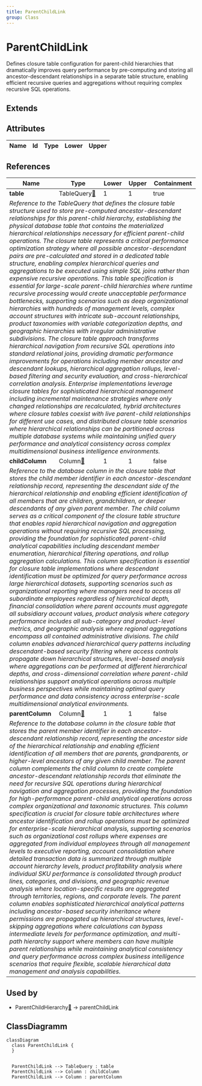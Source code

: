 ```yaml
---
title: ParentChildLink
group: Class
---
```


# ParentChildLink<a name="class-parentchildlink"></a>

Defines closure table configuration for parent-child hierarchies that dramatically improves query performance by pre-computing and storing all ancestor-descendant relationships in a separate table structure, enabling efficient recursive queries and aggregations without requiring complex recursive SQL operations.
## Extends

## Attributes

<table>
  <thead>
    <tr>
      <th>Name</th>
      <th>Id</th>
      <th>Type</th>
      <th>Lower</th>
      <th>Upper</th>
    </tr>
  </thead>
  <tbody>
  </tbody>
</table>

## References

<table>
  <thead>
    <tr>
      <th>Name</th>
      <th>Type</th>
      <th>Lower</th>
      <th>Upper</th>
      <th>Containment</th>
    </tr>
  </thead>
  <tbody>
    <tr>
      <td><strong>table</strong></td>
      <td>TableQuery<a href="./class-TableQuery">🔗</a></td>
      <td>1</td>
      <td>1</td>
      <td>true</td>
    </tr>
    <tr>
      <td colspan="5"><em>Reference to the TableQuery that defines the closure table structure used to store pre-computed ancestor-descendant relationships for this parent-child hierarchy, establishing the physical database table that contains the materialized hierarchical relationships necessary for efficient parent-child operations. The closure table represents a critical performance optimization strategy where all possible ancestor-descendant pairs are pre-calculated and stored in a dedicated table structure, enabling complex hierarchical queries and aggregations to be executed using simple SQL joins rather than expensive recursive operations. This table specification is essential for large-scale parent-child hierarchies where runtime recursive processing would create unacceptable performance bottlenecks, supporting scenarios such as deep organizational hierarchies with hundreds of management levels, complex account structures with intricate sub-account relationships, product taxonomies with variable categorization depths, and geographic hierarchies with irregular administrative subdivisions. The closure table approach transforms hierarchical navigation from recursive SQL operations into standard relational joins, providing dramatic performance improvements for operations including member ancestor and descendant lookups, hierarchical aggregation rollups, level-based filtering and security evaluation, and cross-hierarchical correlation analysis. Enterprise implementations leverage closure tables for sophisticated hierarchical management including incremental maintenance strategies where only changed relationships are recalculated, hybrid architectures where closure tables coexist with live parent-child relationships for different use cases, and distributed closure table scenarios where hierarchical relationships can be partitioned across multiple database systems while maintaining unified query performance and analytical consistency across complex multidimensional business intelligence environments.</em></td>
    </tr>
    <tr>
      <td><strong>childColumn</strong></td>
      <td>Column<a href="./class-Column">🔗</a></td>
      <td>1</td>
      <td>1</td>
      <td>false</td>
    </tr>
    <tr>
      <td colspan="5"><em>Reference to the database column in the closure table that stores the child member identifier in each ancestor-descendant relationship record, representing the descendant side of the hierarchical relationship and enabling efficient identification of all members that are children, grandchildren, or deeper descendants of any given parent member. The child column serves as a critical component of the closure table structure that enables rapid hierarchical navigation and aggregation operations without requiring recursive SQL processing, providing the foundation for sophisticated parent-child analytical capabilities including descendant member enumeration, hierarchical filtering operations, and rollup aggregation calculations. This column specification is essential for closure table implementations where descendant identification must be optimized for query performance across large hierarchical datasets, supporting scenarios such as organizational reporting where managers need to access all subordinate employees regardless of hierarchical depth, financial consolidation where parent accounts must aggregate all subsidiary account values, product analysis where category performance includes all sub-category and product-level metrics, and geographic analysis where regional aggregations encompass all contained administrative divisions. The child column enables advanced hierarchical query patterns including descendant-based security filtering where access controls propagate down hierarchical structures, level-based analysis where aggregations can be performed at different hierarchical depths, and cross-dimensional correlation where parent-child relationships support analytical operations across multiple business perspectives while maintaining optimal query performance and data consistency across enterprise-scale multidimensional analytical environments.</em></td>
    </tr>
    <tr>
      <td><strong>parentColumn</strong></td>
      <td>Column<a href="./class-Column">🔗</a></td>
      <td>1</td>
      <td>1</td>
      <td>false</td>
    </tr>
    <tr>
      <td colspan="5"><em>Reference to the database column in the closure table that stores the parent member identifier in each ancestor-descendant relationship record, representing the ancestor side of the hierarchical relationship and enabling efficient identification of all members that are parents, grandparents, or higher-level ancestors of any given child member. The parent column complements the child column to create complete ancestor-descendant relationship records that eliminate the need for recursive SQL operations during hierarchical navigation and aggregation processes, providing the foundation for high-performance parent-child analytical operations across complex organizational and taxonomic structures. This column specification is crucial for closure table architectures where ancestor identification and rollup operations must be optimized for enterprise-scale hierarchical analysis, supporting scenarios such as organizational cost rollups where expenses are aggregated from individual employees through all management levels to executive reporting, account consolidation where detailed transaction data is summarized through multiple account hierarchy levels, product profitability analysis where individual SKU performance is consolidated through product lines, categories, and divisions, and geographic revenue analysis where location-specific results are aggregated through territories, regions, and corporate levels. The parent column enables sophisticated hierarchical analytical patterns including ancestor-based security inheritance where permissions are propagated up hierarchical structures, level-skipping aggregations where calculations can bypass intermediate levels for performance optimization, and multi-path hierarchy support where members can have multiple parent relationships while maintaining analytical consistency and query performance across complex business intelligence scenarios that require flexible, scalable hierarchical data management and analysis capabilities.</em></td>
    </tr>
  </tbody>
</table>



## Used by

- ParentChildHierarchy[🔗](./class-ParentChildHierarchy) → parentChildLink

## ClassDiagramm

```mermaid
classDiagram
  class ParentChildLink {
  }


  ParentChildLink --> TableQuery : table
  ParentChildLink --> Column : childColumn
  ParentChildLink --> Column : parentColumn

```
